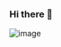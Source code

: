 ### Hi there 👋

![image](https://img.shields.io/badge/Django-092E20?style=for-the-badge&logo=django&logoColor=green)
